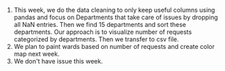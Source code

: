 1. This week, we do the data cleaning to only keep useful columns using pandas and focus on Departments that take care of issues by dropping all NaN entries. Then we find 15 departments and sort these departments. Our approach is to visualize number of requests categorized by departments. Then we transfer to csv file.
2. We plan to paint wards based on number of requests and create color map next week.
3. We don't have issue this week.

